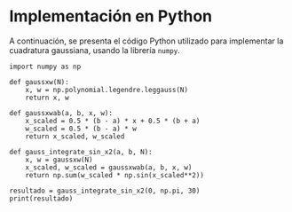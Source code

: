 # Implementación en Python

A continuación, se presenta el código Python utilizado para implementar la cuadratura gaussiana, usando la librería `numpy`.

    import numpy as np

    def gaussxw(N):
        x, w = np.polynomial.legendre.leggauss(N)
        return x, w

    def gaussxwab(a, b, x, w):
        x_scaled = 0.5 * (b - a) * x + 0.5 * (b + a)
        w_scaled = 0.5 * (b - a) * w
        return x_scaled, w_scaled

    def gauss_integrate_sin_x2(a, b, N):
        x, w = gaussxw(N)
        x_scaled, w_scaled = gaussxwab(a, b, x, w)
        return np.sum(w_scaled * np.sin(x_scaled**2))

    resultado = gauss_integrate_sin_x2(0, np.pi, 30)
    print(resultado)

